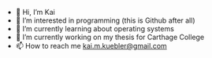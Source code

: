 - 👋 Hi, I’m Kai
- 👀 I’m interested in programming (this is Github after all)
- 🌱 I’m currently learning about operating systems
- 💞️ I’m currently working on my thesis for Carthage College
- 📫 How to reach me kai.m.kuebler@gmail.com

<!---
Illuminoid63/Illuminoid63 is a ✨ special ✨ repository because its `README.md` (this file) appears on your GitHub profile.
You can click the Preview link to take a look at your changes.
--->
